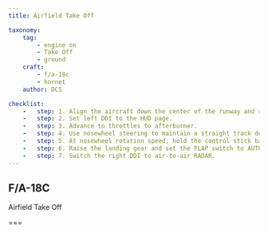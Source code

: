 ```yaml
---
title: Airfield Take Off

taxonomy:
    tag:
        - engine on
        - Take Off
        - ground
    craft:
        - f/a-18c
        - hornet
    author: DCS

checklist:
    -   step: 1. Align the aircraft down the center of the runway and roll forward to align the nosewheel down the runway. 
    -   step: 2. Set left DDI to the HUD page. 
    -   step: 3. Advance to throttles to afterburner. 
    -   step: 4. Use nosewheel steering to maintain a straight track down the runway. 
    -   step: 5. At nosewheel rotation speed, hold the control stick back until 6 to 8 degrees nose high attitude (water line above the horizon line on the HUD) 
    -   step: 6. Raise the landing gear and set the FLAP switch to AUTO once positive climb is established.  
    -   step: 7. Switch the right DDI to air-to-air RADAR. 
---
```


## F/A-18C 
Airfield Take Off

===
